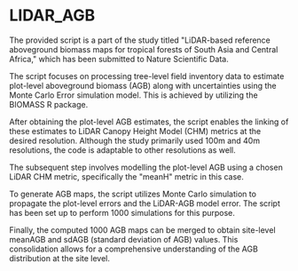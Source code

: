 # LIDAR_AGB
The provided script is a part of the study titled "LiDAR-based reference aboveground biomass maps for tropical forests of South Asia and Central Africa," which has been submitted to Nature Scientific Data.

The script focuses on processing tree-level field inventory data to estimate plot-level aboveground biomass (AGB) along with uncertainties using the Monte Carlo Error simulation model. This is achieved by utilizing the BIOMASS R package.

After obtaining the plot-level AGB estimates, the script enables the linking of these estimates to LiDAR Canopy Height Model (CHM) metrics at the desired resolution. Although the study primarily used 100m and 40m resolutions, the code is adaptable to other resolutions as well.

The subsequent step involves modelling the plot-level AGB using a chosen LiDAR CHM metric, specifically the "meanH" metric in this case.

To generate AGB maps, the script utilizes Monte Carlo simulation to propagate the plot-level errors and the LiDAR-AGB model error. The script has been set up to perform 1000 simulations for this purpose.

Finally, the computed 1000 AGB maps can be merged to obtain site-level meanAGB and sdAGB (standard deviation of AGB) values. This consolidation allows for a comprehensive understanding of the AGB distribution at the site level.
